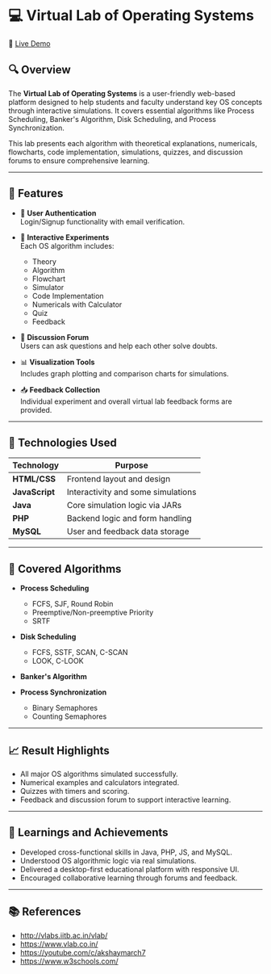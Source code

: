# 💻 Virtual Lab of Operating Systems

🔗 [Live Demo](https://vlabcomp.kjsieit.in/)

## 🔍 Overview

The **Virtual Lab of Operating Systems** is a user-friendly web-based platform designed to help students and faculty understand key OS concepts through interactive simulations. It covers essential algorithms like Process Scheduling, Banker's Algorithm, Disk Scheduling, and Process Synchronization.

This lab presents each algorithm with theoretical explanations, numericals, flowcharts, code implementation, simulations, quizzes, and discussion forums to ensure comprehensive learning.

---

## 🧠 Features

- 🔐 **User Authentication**  
  Login/Signup functionality with email verification.

- 🧪 **Interactive Experiments**  
  Each OS algorithm includes:

  - Theory
  - Algorithm
  - Flowchart
  - Simulator
  - Code Implementation
  - Numericals with Calculator
  - Quiz
  - Feedback

- 💬 **Discussion Forum**  
  Users can ask questions and help each other solve doubts.

- 📊 **Visualization Tools**  
  Includes graph plotting and comparison charts for simulations.

- 📥 **Feedback Collection**  
  Individual experiment and overall virtual lab feedback forms are provided.

---

## 🧰 Technologies Used

| Technology     | Purpose                            |
| -------------- | ---------------------------------- |
| **HTML/CSS**   | Frontend layout and design         |
| **JavaScript** | Interactivity and some simulations |
| **Java**       | Core simulation logic via JARs     |
| **PHP**        | Backend logic and form handling    |
| **MySQL**      | User and feedback data storage     |

---

## 🧪 Covered Algorithms

- **Process Scheduling**

  - FCFS, SJF, Round Robin
  - Preemptive/Non-preemptive Priority
  - SRTF

- **Disk Scheduling**

  - FCFS, SSTF, SCAN, C-SCAN
  - LOOK, C-LOOK

- **Banker's Algorithm**
- **Process Synchronization**
  - Binary Semaphores
  - Counting Semaphores

---

## 📈 Result Highlights

- All major OS algorithms simulated successfully.
- Numerical examples and calculators integrated.
- Quizzes with timers and scoring.
- Feedback and discussion forum to support interactive learning.

---

## 🚀 Learnings and Achievements

- Developed cross-functional skills in Java, PHP, JS, and MySQL.
- Understood OS algorithmic logic via real simulations.
- Delivered a desktop-first educational platform with responsive UI.
- Encouraged collaborative learning through forums and feedback.

---

## 📚 References

- http://vlabs.iitb.ac.in/vlab/
- https://www.vlab.co.in/
- https://youtube.com/c/akshaymarch7
- https://www.w3schools.com/
